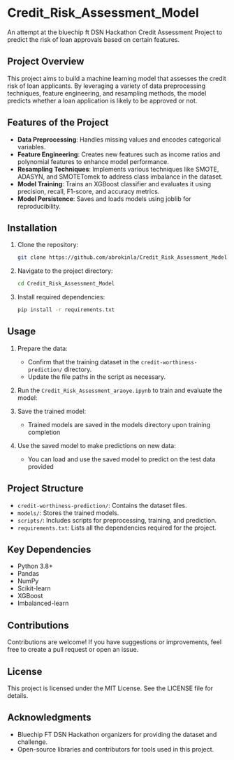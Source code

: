 # Credit_Risk_Assessment_Model
An attempt at the bluechip ft DSN Hackathon Credit Assessment Project to predict the risk of loan approvals based on certain features.

## Project Overview
This project aims to build a machine learning model that assesses the credit risk of loan applicants. By leveraging a variety of data preprocessing techniques, feature engineering, and resampling methods, the model predicts whether a loan application is likely to be approved or not.

## Features of the Project
- **Data Preprocessing**: Handles missing values and encodes categorical variables.
- **Feature Engineering**: Creates new features such as income ratios and polynomial features to enhance model performance.
- **Resampling Techniques**: Implements various techniques like SMOTE, ADASYN, and SMOTETomek to address class imbalance in the dataset.
- **Model Training**: Trains an XGBoost classifier and evaluates it using precision, recall, F1-score, and accuracy metrics.
- **Model Persistence**: Saves and loads models using joblib for reproducibility.

## Installation
1. Clone the repository:
   ```bash
   git clone https://github.com/abrokinla/Credit_Risk_Assessment_Model.git
   ```
2. Navigate to the project directory:
   ```bash
   cd Credit_Risk_Assessment_Model
   ```
3. Install required dependencies:
   ```bash
   pip install -r requirements.txt
   ```

## Usage
1. Prepare the data:
   - Confirm that the training dataset in the `credit-worthiness-prediction/` directory.
   - Update the file paths in the script as necessary.
2. Run the `Credit_Risk_Assessment_araoye.ipynb` to train and evaluate the model:
   
3. Save the trained model:
   - Trained models are saved in the models directory upon training completion
4. Use the saved model to make predictions on new data:
   - You can load and use the saved model to predict on the test data provided

## Project Structure
- `credit-worthiness-prediction/`: Contains the dataset files.
- `models/`: Stores the trained models.
- `scripts/`: Includes scripts for preprocessing, training, and prediction.
- `requirements.txt`: Lists all the dependencies required for the project.

## Key Dependencies
- Python 3.8+
- Pandas
- NumPy
- Scikit-learn
- XGBoost
- Imbalanced-learn

## Contributions
Contributions are welcome! If you have suggestions or improvements, feel free to create a pull request or open an issue.

## License
This project is licensed under the MIT License. See the LICENSE file for details.

## Acknowledgments
- Bluechip FT DSN Hackathon organizers for providing the dataset and challenge.
- Open-source libraries and contributors for tools used in this project.

